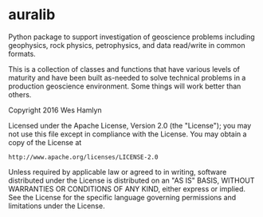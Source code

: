 # auralib
Python package to support investigation of geoscience problems including 
geophysics, rock physics, petrophysics, and data read/write in common formats.

This is a collection of classes and functions that have various levels of 
maturity and have been built as-needed to solve technical problems in a 
production geoscience environment.  Some things will work better than others.



Copyright 2016 Wes Hamlyn

Licensed under the Apache License, Version 2.0 (the "License");
you may not use this file except in compliance with the License.
You may obtain a copy of the License at

    http://www.apache.org/licenses/LICENSE-2.0

Unless required by applicable law or agreed to in writing, software
distributed under the License is distributed on an "AS IS" BASIS,
WITHOUT WARRANTIES OR CONDITIONS OF ANY KIND, either express or implied.
See the License for the specific language governing permissions and
limitations under the License.
